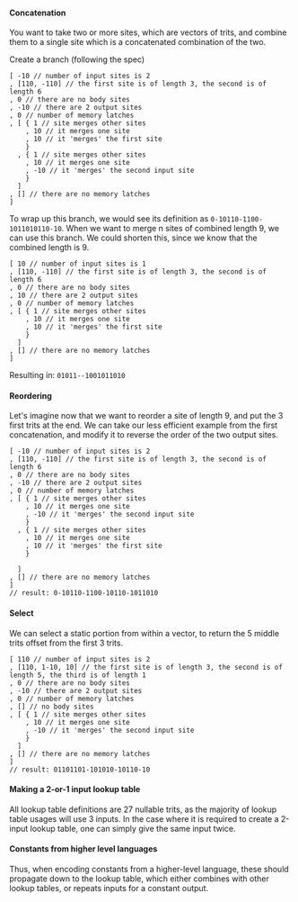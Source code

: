 #### Concatenation

You want to take two or more sites, which are vectors of trits, 
and combine them to a single site which is a concatenated combination of the two.

Create a branch (following the spec)

```
[ -10 // number of input sites is 2
, [110, -110] // the first site is of length 3, the second is of length 6
, 0 // there are no body sites
, -10 // there are 2 output sites
, 0 // number of memory latches
, [ { 1 // site merges other sites
    , 10 // it merges one site
    , 10 // it 'merges' the first site
    }
  , { 1 // site merges other sites
    , 10 // it merges one site
    , -10 // it 'merges' the second input site
    }
  ]
, [] // there are no memory latches
]
```

To wrap up this branch, we would see its definition as `0-10110-1100-1011010110-10`. 
When we want to merge n sites of combined length 9, we can use this branch.
We could shorten this, since we know that the combined length is 9.

```
[ 10 // number of input sites is 1
, [110, -110] // the first site is of length 3, the second is of length 6
, 0 // there are no body sites
, 10 // there are 2 output sites
, 0 // number of memory latches
, [ { 1 // site merges other sites
    , 10 // it merges one site
    , 10 // it 'merges' the first site
    }
  ]
, [] // there are no memory latches
]
```
Resulting in: `01011--1001011010`

#### Reordering

Let's imagine now that we want to reorder a site of length 9, and put the 3 first trits at the end. 
We can take our less efficient example from the first concatenation, 
and modify it to reverse the order of the two output sites.

```
[ -10 // number of input sites is 2
, [110, -110] // the first site is of length 3, the second is of length 6
, 0 // there are no body sites
, -10 // there are 2 output sites
, 0 // number of memory latches
, [ { 1 // site merges other sites
    , 10 // it merges one site
    , -10 // it 'merges' the second input site
    }
  , { 1 // site merges other sites
    , 10 // it merges one site
    , 10 // it 'merges' the first site
    }

  ]
, [] // there are no memory latches
]
// result: 0-10110-1100-10110-1011010
```

#### Select

We can select a static portion from within a vector, to return the 5 middle trits offset from the first 3 trits.

```
[ 110 // number of input sites is 2
, [110, 1-10, 10] // the first site is of length 3, the second is of length 5, the third is of length 1
, 0 // there are no body sites
, -10 // there are 2 output sites
, 0 // number of memory latches
, [] // no body sites
, [ { 1 // site merges other sites
    , 10 // it merges one site
    , -10 // it 'merges' the second input site
    }
  ]
, [] // there are no memory latches
]
// result: 01101101-101010-10110-10
```

#### Making a 2-or-1 input lookup table

All lookup table definitions are 27 nullable trits, as the majority of
lookup table usages will use 3 inputs. In the case where it is required
to create a 2-input lookup table, one can simply give the same input twice.


#### Constants from higher level languages

Thus, when encoding constants from a higher-level language, these should
propagate down to the lookup table, which either combines with other lookup tables,
or repeats inputs for a constant output.
